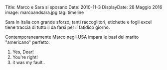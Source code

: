 Title: Marco e Sara si sposano
Date: 2010-11-3
DisplayDate: 28 Maggio 2016
image: marcoandsara.jpg
tag: timeline

Sara in Italia con grande sforzo, tanti raccoglitori, etichette e
fogli excel tiene traccia di tutto il da farsi per il fatidico giorno.

Contemporaneamente Marco negli USA impara le basi del marito
"americano" perfetto:
  
  1. Yes, Dear!
  2. You're right!
  3. it was my fault..
